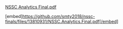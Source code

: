 [NSSC Analytics Final.pdf](https://github.com/smty2018/nssc-finals/files/13810931/NSSC.Analytics.Final.pdf)


[embed]https://github.com/smty2018/nssc-finals/files/13810931/NSSC.Analytics.Final.pdf[/embed]
